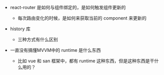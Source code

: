 - react-router 是如何与组件绑定的，是如何触发组件更新的
  - 每次路由变化的时候，是如何来获取当前的 component 来更新的
- history 库
  - 三种方式有什么区别

- 一直没有搞懂MVVM中的 runtime 是什么东西
  - 比如 vue 和 san 框架中，都有 runtime 这种东西，但是这种东西是干什么用的？
